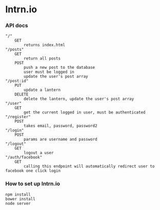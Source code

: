 # lntrn.io

### API docs
    "/"
        GET
            returns index.html
    "/posts"
        GET
            return all posts
        POST
            push a new post to the database
            user must be logged in
            update the user's post array
    "/post:id"
        PUT
            update a lantern
        DELETE
            delete the lantern, update the user's post array
    "/user"
        GET
            get the current logged in user, must be authenticated
    "/register"
        POST
            takes email, password, password2
    "/login"
        POST
            params are username and password
    "/logout"
        GET
            logout a user
    "/auth/facebook"
        GET
            calling this endpoint will automatically redirect user to facebook one click login

### How to set up lntrn.io
    npm install
    bower install
    node server